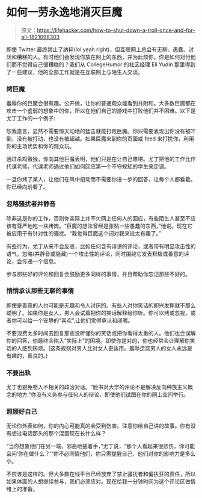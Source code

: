 # 如何一劳永逸地消灭巨魔

> 原文：<https://lifehacker.com/how-to-shut-down-a-troll-once-and-for-all-1821098303>

即使 Twitter 最终禁止了纳粹(lol yeah right)，但互联网上总会有无聊、愚蠢、讨厌和糟糕的人。有时他们会发现你放在网上的东西，并为此烦你。你是如何对付他们而不觉得自己很糟糕的？我们从 CollegeHumor 的社区经理 Eli Yudin 那里得到了一些建议，他的全部工作就是在互联网上与陌生人交谈。



### **烤巨魔**

羞辱你的巨魔会很有趣。公开做，让你的普通观众能看到并附和。大多数巨魔都在攻击一个虚弱的想象中的你，所以在他们自己的游戏中打败他们并不困难。以下是尤丁工作的一个例子:

恕我直言，显然不需要惊天动地的猛击就能打败巨魔。你只需要表现出你没有被吓倒，没有被打动，也没有被超越。如果巨魔来到你的页面或 feed 来打扰你，利用你的主场优势和你的观众玩。

通过杀鸡儆猴，你向其他巨魔表明，他们只是在让自己难堪。尤丁把他的工作比作代课老师，代课老师通过他们如何回应第一个不守规矩的学生来定调。

一旦你烤了某人，让他们在风中扭动而不需要你进一步的回答，让每个人都看着。你已经向前看了。

### **忽略骚扰者并静音**

除非这是你的工作，否则你实际上并不欠网上任何人的回应，有些陌生人甚至不应该有尊严地吃一块烤肉。“巨魔的想法曾经是张贴一些愚蠢的东西，”他说。现在它被应用于有针对性的骚扰。“我觉得巨魔这个词对我来说太有趣了。”

有些行为，尤丁从来不会反驳，比如任何含有诽谤的评论，或者带有明显攻击性的语气。忽略(并静音或隐藏)一个攻击性的评论，同时围绕它发表积极或善意的评论，会传递一个信息。

参与那些好的评论和回复会鼓励更多同样的事情，并且帮助你忘记那些不好的。

### **悄悄承认那些无聊的事情**

即使是善意的人也可能是无趣和令人讨厌的。有些人对你笑话的即兴发挥就不那么聪明了。如果你是女人，男人会试着把你的笑话解释给你听。你可以烤或忽视，或者你可以给一个安静的“喜欢”,让他们觉得承认和闭嘴。

不要浪费太多时间去回复那些没听懂你的笑话或把你看得太重的人。他们也会误解你的回答，你最终会陷入“实际上”的困境。即使你是对的，你也经常会让理解你笑话的人感到厌烦。(这条规则对男人比对女人更适用。羞辱迂腐男人的女人永远是有趣的，善良的。)

### **不要出轨**

尤丁也避免卷入不相关的政治对话。"脸书对大学的评论不是解决反向种族主义概念的地方."你没有义务参与任何人的辩论，即使他们试图在你的网上空间举行。

### **照顾好自己**

无论你外表如何，你的内心可能真的会受到伤害。注意你给自己讲的故事。你有没有想过电话那头的那个混蛋现在长什么样？

“当你想象他们在另一端，邪恶地搓着手，”尤丁说，“那个人看起来很悲伤，你可能会问‘你在做什么？’“你不必同情他们，你只需提醒自己，他们对你的影响力是多么小。

不应该是这样的。但大多数在线平台已经放弃了禁止骚扰者和偏执狂的责任，所以如果体面的人想继续参与，我们必须应对。现在给我一分钟时间为这个评论区做情绪上的准备。